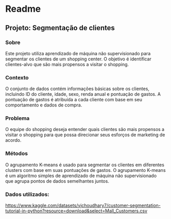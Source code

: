 # Readme


## Projeto: Segmentação de clientes

### Sobre

Este projeto utiliza aprendizado de máquina não supervisionado para segmentar os clientes de um shopping center. O objetivo é identificar clientes-alvo que são mais propensos a visitar o shopping.

### Contexto

O conjunto de dados contém informações básicas sobre os clientes, incluindo ID do cliente, idade, sexo, renda anual e pontuação de gastos. A pontuação de gastos é atribuída a cada cliente com base em seu comportamento e dados de compra.

### Problema

O equipe do shopping deseja entender quais clientes são mais propensos a visitar o shopping para que possa direcionar seus esforços de marketing de acordo.

### Métodos

O agrupamento K-means é usado para segmentar os clientes em diferentes clusters com base em suas pontuações de gastos. O agrupamento K-means é um algoritmo simples de aprendizado de máquina não supervisionado que agrupa pontos de dados semelhantes juntos.

### Dados utilizados:

https://www.kaggle.com/datasets/vjchoudhary7/customer-segmentation-tutorial-in-python?resource=download&select=Mall_Customers.csv
